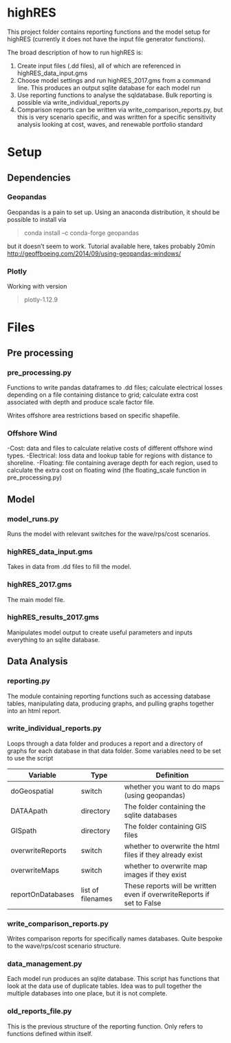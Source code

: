 # highRES

This project folder contains reporting functions and the model setup for highRES (currently it does not have the input file generator functions).

The broad description of how to run highRES is:

1) Create input files (.dd files), all of which are referenced in highRES_data_input.gms
2) Choose model settings and run highRES_2017.gms from a command line. This produces an output sqlite database for each model run
3) Use reporting functions to analyse the sqldatabase. Bulk reporting is possible via write_individual_reports.py
4) Comparison reports can be written via write_comparison_reports.py, but this is very scenario specific, and was written for a specific sensitivity analysis looking at cost, waves, and renewable portfolio standard


# Setup

## Dependencies

### Geopandas

Geopandas is a pain to set up.
Using an anaconda distribution, it should be possible to install via
>conda install –c conda-forge geopandas

but it doesn’t seem to work.
Tutorial available here, takes probably 20min
http://geoffboeing.com/2014/09/using-geopandas-windows/

### Plotly
Working with version 
>plotly-1.12.9

# Files
## Pre processing
### pre_processing.py
Functions to write pandas dataframes to .dd files; calculate electrical losses depending on a file containing distance to grid; calculate extra cost associated with depth and produce scale factor file.

Writes offshore area restrictions based on specific shapefile.

### Offshore Wind
-Cost: data and files to calculate relative costs of different offshore wind types.
-Electrical: loss data and lookup table for regions with distance to shoreline.
-Floating: file containing average depth for each region, used to calculate the extra cost on floating wind (the floating_scale function in pre_processing.py)

## Model 
### model_runs.py
Runs the model with relevant switches for the wave/rps/cost scenarios.
### highRES_data_input.gms
Takes in data from .dd files to fill the model.
### highRES_2017.gms
The main model file.
### highRES_results_2017.gms
Manipulates model output to create useful parameters and inputs everything to an sqlite database.

## Data Analysis
### reporting.py
The module containing reporting functions such as accessing database tables, manipulating data, producing graphs, and pulling graphs together into an html report.
### write_individual_reports.py
Loops through a data folder and produces a report and a directory of graphs for each database in that data folder.
Some variables need to be set to use the script

| Variable      | Type         | Definition |
| ------------- | ------------- | ---------|
| doGeospatial|switch| whether you want to do maps (using geopandas) |
| DATAApath  | directory| The folder containing the sqlite databases |
| GISpath | directory | The folder containing GIS files|
| overwriteReports | switch | whether to overwrite the html files if they already exist |
| overwriteMaps | switch | whether to overwrite map images if they exist |
| reportOnDatabases | list of filenames | These reports will be written even if overwriteReports if set to False|

### write_comparison_reports.py
Writes comparison reports for specifically names databases. Quite bespoke to the wave/rps/cost scenario structure.
### data_management.py
Each model run produces an sqlite database. This script has functions that look at the data use of duplicate tables. Idea was to pull together the multiple databases into one place, but it is not complete.
### old_reports_file.py
This is the previous structure of the reporting function. Only refers to functions defined within itself.
